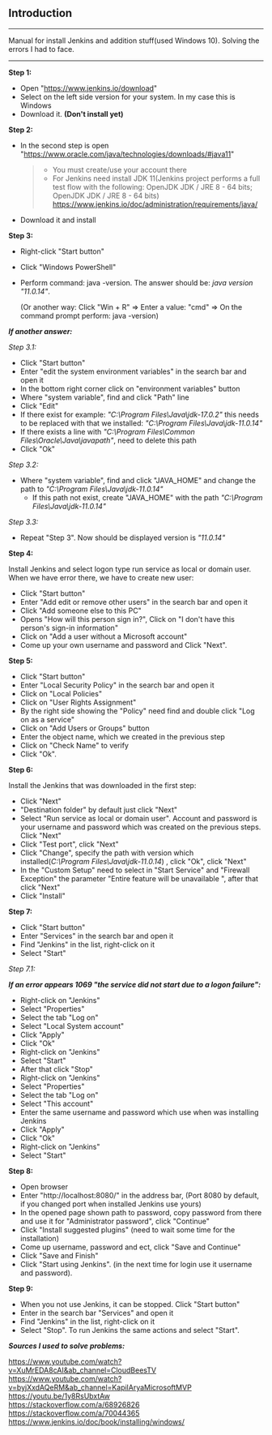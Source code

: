 Introduction
--
___
Manual for install Jenkins and addition stuff(used Windows 10). Solving the errors I had to face.
___

**Step 1:**
* Open "https://www.jenkins.io/download"
* Select on the left side version for your system. In my case this is Windows  
* Download it. **(Don't install yet)**

**Step 2:**
* In the second step is open "https://www.oracle.com/java/technologies/downloads/#java11" 
  >+ You must create/use your account there 
  >+ For Jenkins need install JDK 11(Jenkins project performs a full test flow with the following: OpenJDK JDK / JRE 8 - 64 bits; OpenJDK JDK / JRE 8 - 64 bits) https://www.jenkins.io/doc/administration/requirements/java/  
* Download it and install 

**Step 3:**
* Right-click "Start button"
* Click "Windows PowerShell"
* Perform command: java -version. The answer should be: *java version "11.0.14"*.

  (Or another way: Click "Win + R" => Enter a value: "cmd" => On the command prompt perform: java -version)


***If another answer:***

*Step 3.1:*
* Click "Start button" 
* Enter "edit the system environment variables" in the search bar and open it
* In the bottom right corner click on "environment variables" button 
* Where "system variable", find and click "Path" line 
* Click "Edit" 
* If there exist for example: *"C:\Program Files\Java\jdk-17.0.2"* this needs to be replaced with  that we installed: *"C:\Program Files\Java\jdk-11.0.14"* 
* If there exists a line with *"C:\Program Files\Common Files\Oracle\Java\javapath"*, need to delete this path 
* Click "Ok"

*Step 3.2:*
* Where "system variable", find and click "JAVA_HOME" and change the path to  *"C:\Program Files\Java\jdk-11.0.14"* 
  + If this path not exist, create "JAVA_HOME" with the path *"C:\Program Files\Java\jdk-11.0.14"*

*Step 3.3:*
* Repeat "Step 3". Now  should be displayed version is *"11.0.14"*

**Step 4:**

Install Jenkins and select logon type run service as local or domain user.  When we have error there, we have to create new user: 

* Click "Start button" 
* Enter "Add edit or remove other users" in the search bar and open it 
* Click "Add someone else to this PC" 
* Opens "How will this person sign in?", Click on "I don't have this person's sign-in information" 
* Click on "Add a user without a Microsoft account" 
* Come up your own username and password and Click "Next".

**Step 5:**
* Click "Start button" 
* Enter "Local Security Policy" in the search bar and open it 
* Click on "Local Policies" 
* Click on "User Rights Assignment" 
* By the right side showing the "Policy" need find and double click "Log on as a service" 
* Click on "Add Users or Groups" button 
* Enter the object name, which we created in the previous step 
* Click on "Check Name" to verify 
* Click "Ok".

**Step 6:**

Install the Jenkins that was downloaded in the first step:

* Click "Next" 
* "Destination folder"  by default just click "Next" 
* Select "Run service as local or domain user". Account and password is your username and password which was created on the previous steps. Click "Next" 
* Click "Test port", click "Next" 
* Click "Change", specify the path with version which installed(*C:\Program Files\Java\jdk-11.0.14*) , click "Ok", click "Next" 
* In the "Custom Setup" need to select in "Start Service" and "Firewall Exception" the parameter "Entire feature will be unavailable ", after that click "Next" 
* Click "Install"

**Step 7:**
* Click "Start button" 
* Enter "Services" in the search bar and open it 
* Find "Jenkins" in the list, right-click on it 
* Select "Start"
  
*Step 7.1:*

***If an error appears 1069  "the service did not start due to a logon failure":***
* Right-click on "Jenkins" 
* Select "Properties" 
* Select the tab "Log on" 
* Select "Local System account" 
* Click "Apply" 
* Click "Ok" 
* Right-click on "Jenkins" 
* Select "Start" 
* After that click "Stop" 
* Right-click on "Jenkins" 
* Select "Properties" 
* Select the tab "Log on" 
* Select "This account" 
* Enter the same username and password which use when was installing Jenkins 
* Click "Apply" 
* Click "Ok" 
* Right-click on "Jenkins" 
* Select "Start"

**Step 8:**
* Open browser 
* Enter "http://localhost:8080/" in the address bar, (Port 8080 by default, if you changed port when installed Jenkins use yours) 
* In the opened page shown path to password, copy password from there and use it for "Administrator password", click "Continue" 
* Click "Install suggested plugins" (need to wait some time for the installation) 
* Come up username, password and ect, click "Save and Continue" 
* Click "Save and Finish" 
* Click "Start using Jenkins". (in the next time for login use it username and password).

**Step 9:**
* When you not use Jenkins, it can be stopped. Click "Start button" 
* Enter in the search bar "Services" and open it 
* Find "Jenkins" in the list, right-click on it 
* Select "Stop". To run Jenkins  the same actions and select "Start".


***Sources I used to solve problems:***

https://www.youtube.com/watch?v=XuMrEDA8cAI&ab_channel=CloudBeesTV    
https://www.youtube.com/watch?v=byjXxdAQeRM&ab_channel=KapilAryaMicrosoftMVP    
https://youtu.be/1y8RsUbxtAw    
https://stackoverflow.com/a/68926826    
https://stackoverflow.com/a/70044365    
https://www.jenkins.io/doc/book/installing/windows/ 